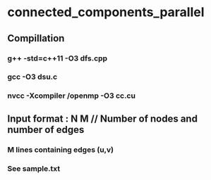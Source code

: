 # connected_components_parallel
## Compillation
### g++ -std=c++11 -O3 dfs.cpp
### gcc -O3 dsu.c 
### nvcc -Xcompiler /openmp -O3 cc.cu
## Input format : N M // Number of nodes and number of edges
### M lines containing edges (u,v)
### See sample.txt

